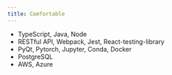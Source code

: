 ```yaml
---
title: Comfortable
---
```


- TypeScript, Java, Node
- RESTful API, Webpack, Jest, React-testing-library
- PyQt, Pytorch, Jupyter, Conda, Docker
- PostgreSQL
- AWS, Azure
